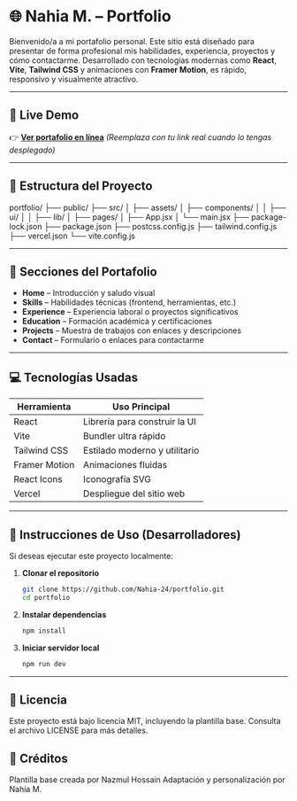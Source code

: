 # 🌐 Nahia M. – Portfolio

Bienvenido/a a mi portafolio personal. Este sitio está diseñado para presentar de forma profesional mis habilidades, experiencia, proyectos y cómo contactarme. Desarrollado con tecnologías modernas como **React**, **Vite**, **Tailwind CSS** y animaciones con **Framer Motion**, es rápido, responsivo y visualmente atractivo.

---

## 🔗 Live Demo

👉 **[Ver portafolio en línea](https://tusitio.vercel.app)** *(Reemplaza con tu link real cuando lo tengas desplegado)*

---

## 📁 Estructura del Proyecto

portfolio/
├── public/
├── src/
│ ├── assets/
│ ├── components/
│ │ ├── ui/
│ │ ├── lib/
│ ├── pages/
│ ├── App.jsx
│ └── main.jsx
├── package-lock.json
├── package.json
├── postcss.config.js
├── tailwind.config.js
├── vercel.json
└── vite.config.js

---

## 🧩 Secciones del Portafolio

- **Home** – Introducción y saludo visual
- **Skills** – Habilidades técnicas (frontend, herramientas, etc.)
- **Experience** – Experiencia laboral o proyectos significativos
- **Education** – Formación académica y certificaciones
- **Projects** – Muestra de trabajos con enlaces y descripciones
- **Contact** – Formulario o enlaces para contactarme

---

## 💻 Tecnologías Usadas

| Herramienta      | Uso Principal                  |
|------------------|-------------------------------|
| React            | Librería para construir la UI |
| Vite             | Bundler ultra rápido          |
| Tailwind CSS     | Estilado moderno y utilitario |
| Framer Motion    | Animaciones fluidas           |
| React Icons      | Iconografía SVG               |
| Vercel           | Despliegue del sitio web      |

---

## 🚀 Instrucciones de Uso (Desarrolladores)

Si deseas ejecutar este proyecto localmente:

1. **Clonar el repositorio**  
   ```bash
   git clone https://github.com/Nahia-24/portfolio.git
   cd portfolio
   ```
2. **Instalar dependencias**
   ```bash
   npm install
   ```
3. **Iniciar servidor local**
   ```bash
   npm run dev
   ```
   
---
## 📝 Licencia
Este proyecto está bajo licencia MIT, incluyendo la plantilla base.
Consulta el archivo LICENSE para más detalles.

## 🤝 Créditos
Plantilla base creada por Nazmul Hossain
Adaptación y personalización por Nahia M.
